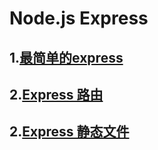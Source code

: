 # Node.js Express

## 1.[最简单的express](../tryNode/express/firstExpress.js)
## 2.[Express 路由](../tryNode/express/router.js)
## 2.[Express 静态文件](../tryNode/express/file.js)
